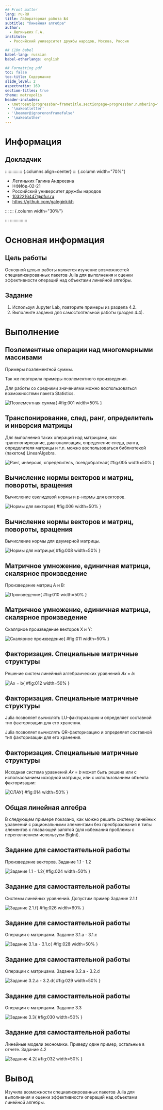 ```yaml
---
## Front matter
lang: ru-RU
title: Лабораторная работа №4
subtitle: "Линейная алгебра"
author:
  - Легиньких Г.А.
institute:
  - Российский университет дружбы народов, Москва, Россия

## i18n babel
babel-lang: russian
babel-otherlangs: english

## Formatting pdf
toc: false
toc-title: Содержание
slide_level: 2
aspectratio: 169
section-titles: true
theme: metropolis
header-includes:
 - \metroset{progressbar=frametitle,sectionpage=progressbar,numbering=fraction}
 - '\makeatletter'
 - '\beamer@ignorenonframefalse'
 - '\makeatother'
---
```


# Информация

## Докладчик

:::::::::::::: {.columns align=center}
::: {.column width="70%"}

  * Легиньких Галина Андреевна
  * НФИбд-02-21
  * Российский университет дружбы народов
  * [1032216447@pfur.ru](mailto:1032216447@pfur.ru)
  * <https://github.com/galeginkikh>

:::
::: {.column width="30%"}

:::
::::::::::::::

# Основная информация

## Цель работы

Основной целью работы является изучение возможностей специализированных пакетов Julia для выполнения и оценки эффективности операций над объектами линейной алгебры.

## Задание

1. Используя Jupyter Lab, повторите примеры из раздела 4.2.
2. Выполните задания для самостоятельной работы (раздел 4.4).

# Выполнение

## Поэлементные операции над многомерными массивами

Примеры поэлементной суммы. 

Так же повторила примеры поэлементного произведения.

Для работы со средними значениями можно воспользоваться возможностями пакета Statistics.

![Поэлементная сумма](image/1.png){ #fig:001 width=50% }

## Транспонирование, след, ранг, определитель и инверсия матрицы

Для выполнения таких операций над матрицами, как транспонирование, диагонализация, определение следа, ранга, определителя матрицы и т.п. можно воспользоваться библиотекой (пакетом) LinearAlgebra.

![Ранг, инверсия, определитель, псевдобратная](image/5.png){ #fig:005 width=50% }

## Вычисление нормы векторов и матриц, повороты, вращения

Вычисление евклидовой нормы и p-нормы для векторов.

![Нормы для векторов](image/6.png){ #fig:006 width=50% }

## Вычисление нормы векторов и матриц, повороты, вращения

Вычисление нормы для двумерной матрицы.

![Нормы для матрицы](image/8.png){ #fig:008 width=50% }

## Матричное умножение, единичная матрица, скалярное произведение

Произведение матриц A и B:

![Произведение](image/10.png){ #fig:010 width=50% }

## Матричное умножение, единичная матрица, скалярное произведение

Скалярное произведение векторов X и Y:

![Скалярное произведение](image/11.png){ #fig:011 width=50% }

## Факторизация. Специальные матричные структуры

Решение систем линейный алгебраических уравнений 𝐴𝑥 = 𝑏:

![Ax = b](image/12.png){ #fig:012 width=50% }

## Факторизация. Специальные матричные структуры

Julia позволяет вычислять LU-факторизацию и определяет составной тип факторизации для его хранения.

Julia позволяет вычислять QR-факторизацию и определяет составной тип факторизации для его хранения.

## Факторизация. Специальные матричные структуры

Исходная система уравнений 𝐴𝑥 = 𝑏 может быть решена или с использованием исходной матрицы, или с использованием объекта факторизации:

![СЛАУ](image/14.png){ #fig:014 width=50% }

## Общая линейная алгебра

В следующем примере показано, как можно решить систему линейных уравнений с рациональными элементами без преобразования в типы элементов с плавающей запятой (для избежания проблемы с переполнением используем BigInt).

## Задание для самостаятельной работы

Произведение векторов. Задание 1.1 - 1.2

![Задание 1.1 - 1.2](image/24.png){ #fig:024 width=50% }

## Задание для самостаятельной работы

Системы линейных уравнений. Допустим пример Задание 2.1.f

![Задание 2.1.f](image/26.png){ #fig:026 width=60% }

## Задание для самостаятельной работы

Операции с матрицами. Задание 3.1.a - 3.1.c

![Задание 3.1.a - 3.1.c](image/28.png){ #fig:028 width=50% }

## Задание для самостаятельной работы

Операции с матрицами. Задание 3.2.a - 3.2.d

![Задание 3.2.a - 3.2.d](image/29.png){ #fig:029 width=50% }

## Задание для самостаятельной работы

Операции с матрицами. Задание 3.3 

![Задание 3.3](image/30.png){ #fig:030 width=50% }

## Задание для самостаятельной работы

Линейные модели экономики. Приведу один пример, остальные в отчете. Задание 4.2 

![Задание 4.2](image/32.png){ #fig:032 width=50% }

# Вывод

Изучила возможности специализированных пакетов Julia для выполнения и оценки эффективности операций над объектами линейной алгебры.